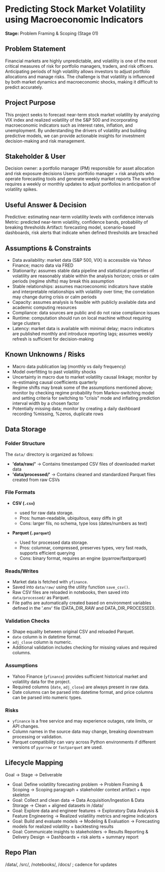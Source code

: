 
# Predicting Stock Market Volatility using Macroeconomic Indicators
**Stage:** Problem Framing & Scoping (Stage 01)

## Problem Statement
Financial markets are highly unpredictable, and volatility is one of the most critical measures of risk for portfolio managers, traders, and risk officers. Anticipating periods of high volatility allows investors to adjust portfolio allocations and manage risks. The challenge is that volatility is influenced by both market dynamics and macroeconomic shocks, making it difficult to predict accurately. 

## Project Purpose 
This project seeks to forecast near-term stock market volatility by analyzing VIX index and realized volatility of the S&P 500 and incorporating macroeconomic indicators such as interest rates, inflation, and unemployment. By understanding the drivers of volatility and building predictive models, we can provide actionable insights for investment decision-making and risk management. 

## Stakeholder & User
Decision owner: a portfolio manager (PM) responsible for asset allocation and risk exposure decisions 
Users: portfolio manager + risk analysts who operate forecasting tools and generate weekly market reports 
The workflow requires a weekly or monthly updates to adjust portfolios in anticipation of volatility spikes. 

## Useful Answer & Decision
Predictive: estimating near-term volatility levels with confidence intervals 
Metric: predicted near-term volatility, confidence bands, probability of breaking thresholds 
Artifact: forecasting model, scenario-based dashboards, risk alerts that indicate when defined thresholds are breached 

## Assumptions & Constraints
- Data availability: market data (S&P 500, VIX) is accessible via Yahoo Finance; macro data via FRED 
- Stationarity: assumes stable data pipeline and statistical properties of volatility are reasonably stable within the analysis horizon; crisis or calm periods 
(regime shifts) may break this assumption 
- Stable relationships: assumes macroeconomic indicators have stable and interpretable relationships with volatility over time; the correlation may change during 
crisis or calm periods 
- Capacity: assumes analysis is feasible with publicly available data and academic computing resources 
- Compliance: data sources are public and do not raise compliance issues 
- Runtime: computation should run on local machine without requiring large clusters 
- Latency: market data is available with minimal delay; macro indicators are published monthly and introduce reporting lags; assumes weekly refresh is sufficient 
for decision-making 

## Known Unknowns / Risks
- Macro data publication lag (monthly vs daily frequency)
- Model overfitting to past volatility shocks 
- Uncertainty in macro due to market volatility causal linkage; monitor by re-estimaing causal coefficients quarterly 
- Regime shifts may break some of the assumptions mentioned above; monitor by checking regime probability from Markov-switching model and setting criteria for 
switching to "crisis" mode and inflating prediction interval width by a chosen factor 
- Potentially missing data; monitor by creating a daily dashboard recording %missing, %zeros, duplicate rows 

## Data Storage

### Folder Structure
The `data/` directory is organized as follows:
- **'data/raw/'** → Contains timestamped CSV files of downloaded market data  
- **'data/processed/'** → Contains cleaned and standardized Parquet files created from raw CSVs 

### File Formats
- **CSV (`.csv`)**  
    - used for raw data storage. 
    - Pros: human-readable, ubiquitous, easy diffs in git 
    - Cons: larger fils, no schema, type loss (dates/numbers as text)

- **Parquet (`.parquet`)**  
    - Used for processed data storage. 
    - Pros: columnar, compressed, preserves types, very fast reads, supports efficient querying 
    - Cons: binary format, requires an engine (pyarrow/fastparquet)

### Reads/Writes 

- Market data is fetched with `yfinance`. 
- Saved into `data/raw/` using the utility function `save_csv()`. 
- Raw CSV files are reloaded in notebooks, then saved into `data/processed/` as Parquet. 
- File paths are automatically created based on environment variables defined in the '.env' file 
(DATA_DIR_RAW and DATA_DIR_PROCESSED). 

### Validation Checks 

- Shape equality between original CSV and reloaded Parquet. 
- `date` column is in datetime format. 
- `adj_close` column is numeric. 
- Additional validation includes checking for missing values and required columns. 

### Assumptions
- Yahoo Finance (`yfinance`) provides sufficient historical market and volatility data for the project.  
- Required columns (`date`, `adj_close`) are always present in raw data.  
- Date columns can be parsed into datetime format, and price columns can be parsed into numeric types.  

### Risks
- `yfinance` is a free service and may experience outages, rate limits, or API changes.  
- Column names in the source data may change, breaking downstream processing or validation.   
- Parquet compatibility can vary across Python environments if different versions of `pyarrow` or `fastparquet` are used.  

## Lifecycle Mapping
Goal → Stage → Deliverable
- Goal: Define volatility forecasting problem → Problem Framing & Scoping → Scoping paragraph + stakeholder context artifact + repo skeleton 
- Goal: Collect and clean data → Data Acquisition/Ingestion & Data Storage → Clean + aligned datasets in /data/
- Goal: Explore data and engineer features → Exploratory Data Analysis & Feature Engineering → Realized volatility metrics and regime indicators 
- Goal: Build and evaluate models → Modeling & Evaluation → Forecasting models for realized volatility + backtesting results 
- Goal: Communicate insights to stakeholders → Results Reporting & Delivery Design → Dashboards + risk alerts + summary report 

## Repo Plan
/data/, /src/, /notebooks/, /docs/ ; cadence for updates 
